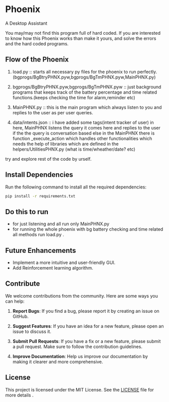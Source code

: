 # Phoenix

A Desktop Assistant

You may/may not find this program full of hard coded. If you are interested to know how this Phoenix works than make it yours, and solve the errors and the hard coded programs.

## Flow of the Phoenix

1. load.py :: starts all necessary py files for the phoenix to run perfectly. (bgprogs/BgBtryPHNX.pyw,bgprogs/BgTmPHNX.pyw,MainPHNX.py)

2. bgprogs/BgBtryPHNX.pyw,bgprogs/BgTmPHNX.pyw :: just background programs that keeps track of the battery percentage and time related functions.(keeps checking the time for alarm,reminder etc)

3. MainPHNX.py :: this is the main program which always listen to you and replies to the user as per user queries.

4. data/intents.json :: i have added some tags(intent tracker of user) in here, MainPHNX listens the query it comes here and replies to the user if the the query is conversation based else in the MainPHNX there is function _execute_action which handles other functionalities which needs the help of libraries which are defined in the helpers/UtilitiesPHNX.py (what is time/wheather/date? etc)

try and explore rest of the code by urself.

## Install Dependencies

Run the following command to install all the required dependencies:

```bash
pip install -r requirements.txt
```

## Do this to run

- for just listening and all run only MainPHNX.py
- for running the whole phoenix with bg battery checking and time related all methods run load.py .

## Future Enhancements

- Implement a more intuitive and user-friendly GUI.
- Add Reinforcement learning algorithm.

## Contribute

We welcome contributions from the community. Here are some ways you can help:

1. **Report Bugs**: If you find a bug, please report it by creating an issue on GitHub.

2. **Suggest Features**: If you have an idea for a new feature, please open an issue to discuss it.

3. **Submit Pull Requests**: If you have a fix or a new feature, please submit a pull request. Make sure to follow the contribution guidelines.

4. **Improve Documentation**: Help us improve our documentation by making it clearer and more comprehensive.

## License

This project is licensed under the MIT License. See the [LICENSE](LICENSE) file for more details .
